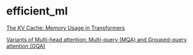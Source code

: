 # efficient_ml

[The KV Cache: Memory Usage in Transformers](https://www.youtube.com/watch?v=80bIUggRJf4&t=324s)

[Variants of Multi-head attention: Multi-query (MQA) and Grouped-query attention (GQA)](https://www.youtube.com/watch?v=pVP0bu8QA2w)
